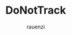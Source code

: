 ---
title: DoNotTrack
author: rauenzi
description_markdown: >-
  Stops Discord from tracking everything you do like Sentry and Analytics.
github: https://github.com/rauenzi
download: https://github.com/rauenzi/BetterDiscordAddons/tree/master/Plugins/DoNotTrack
support: https://discordapp.com/invite/cdzD9wF
tags:
images:
  - name:
    image:
layout: product
---